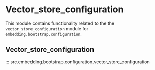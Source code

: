 # Vector_store_configuration

This module contains functionality related to the the `vector_store_configuration` module for `embedding.bootstrap.configuration`.

## Vector_store_configuration

::: src.embedding.bootstrap.configuration.vector_store_configuration

